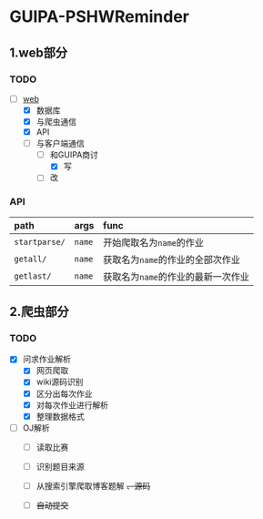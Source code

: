 # GUIPA-PSHWReminder

## 1.web部分

### TODO

* [ ] [web](https://github.com/forewing/GUIPA-PSHWReminder/tree/web)
  * [x] 数据库
  * [x] 与爬虫通信
  * [x] API
  * [ ] 与客户端通信
    * [ ] 和GUIPA商讨
	  * [x] 写
    * [ ] 改

### API

| path | args | func |
| :- | :- | :- |
| ```startparse/``` | ```name``` | 开始爬取名为```name```的作业 |
| ```getall/``` | ```name``` | 获取名为```name```的作业的全部次作业 |
| ```getlast/``` | ```name``` | 获取名为```name```的作业的最新一次作业 |



## 2.爬虫部分

### TODO

* [x] 问求作业解析
  * [x] 网页爬取
  * [x] wiki源码识别
  * [x] 区分出每次作业
  * [x] 对每次作业进行解析
  * [x] 整理数据格式

* [ ] OJ解析
  * [ ] 读取比赛
  * [ ] 识别题目来源
  * [ ] 从搜索引擎爬取博客题解 ~~、源码~~
  * [ ] ~~自动提交~~

